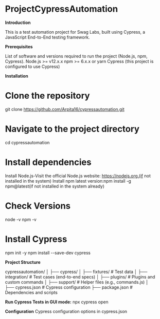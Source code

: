 # ProjectCypressAutomation

**Introduction**

This is a test automation project for Swag Labs, built using Cypress, a JavaScript End-to-End testing framework.

**Prerequisites**

List of software and versions required to run the project (Node.js, npm, Cypress).
Node.js >= v12.x.x
npm >= 6.x.x or yarn
Cypress (this project is configured to use Cypress)

**Installation**

# Clone the repository
git clone https://github.com/Arpita16/cypressautomation.git

# Navigate to the project directory
cd cypressautomation

# Install dependencies

Install Node.js-Visit the official Node.js website: https://nodejs.org.(if not installed in the system)
Install npm latest version:npm install -g npm@latest(if not installed in the system already)
# Check Versions
node -v
npm -v
# Install Cypress
npm init -y
npm install --save-dev cypress



**Project Structure**

cypressautomation/
│
├── cypress/
│   ├── fixtures/          # Test data
│   ├── integration/       # Test cases (end-to-end specs)
│   ├── plugins/           # Plugins and custom commands
│   ├── support/           # Helper files (e.g., commands.js)
│
├── cypress.json           # Cypress configuration
├── package.json           # Dependencies and scripts


**Run Cypress Tests in GUI mode:**
npx cypress open

**Configuration**
Cypress configuration options in cypress.json


